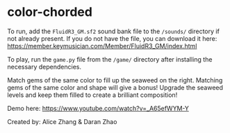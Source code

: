 # color-chorded

To run, add the `FluidR3_GM.sf2` sound bank file to the `/sounds/` directory if not already present. If you do not have the file, you can download it here: https://member.keymusician.com/Member/FluidR3_GM/index.html

To play, run the `game.py` file from the `/game/` directory after installing the necessary dependencies.

Match gems of the same color to fill up the seaweed on the right. Matching gems of the same color and shape will give a bonus! Upgrade the seaweed levels and keep them filled to create a brilliant composition!

Demo here: https://www.youtube.com/watch?v=_A65efWYM-Y

Created by: Alice Zhang & Daran Zhao